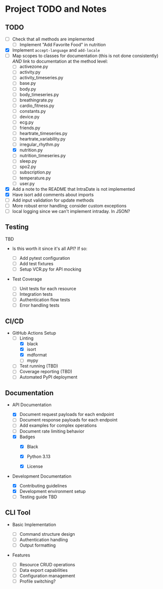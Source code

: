 # Project TODO and Notes

## TODO

- [ ] Check that all methods are implemented
  - [ ] Implement "Add Favorite Food" in nutrition
- [x] Implement `accept-language` and `add-locale`
- [ ] Map scopes to classes for documentation (this is not done consistently) _AND_ link to
  documentation at the method level:
  - [ ] activezone.py
  - [ ] activity.py
  - [ ] activity_timeseries.py
  - [ ] base.py
  - [ ] body.py
  - [ ] body_timeseries.py
  - [ ] breathingrate.py
  - [ ] cardio_fitness.py
  - [ ] constants.py
  - [ ] device.py
  - [ ] ecg.py
  - [ ] friends.py
  - [ ] heartrate_timeseries.py
  - [ ] heartrate_variability.py
  - [ ] irregular_rhythm.py
  - [x] nutrition.py
  - [ ] nutrition_timeseries.py
  - [ ] sleep.py
  - [ ] spo2.py
  - [ ] subscription.py
  - [ ] temperature.py
  - [ ] user.py
- [x] Add a note to the README that IntraDate is not implemented
- [x] Have isort add comments about imports
- [ ] Add input validation for update methods
- [ ] More robust error handling; consider custom exceptions
- [ ] local logging since we can't implement intraday. In JSON?

## Testing

TBD

- Is this worth it since it's all API? If so:

  - [ ] Add pytest configuration
  - [ ] Add test fixtures
  - [ ] Setup VCR.py for API mocking

- Test Coverage

  - [ ] Unit tests for each resource
  - [ ] Integration tests
  - [ ] Authentication flow tests
  - [ ] Error handling tests

## CI/CD

- GitHub Actions Setup
  - [ ] Linting
    - [x] black
    - [x] isort
    - [x] mdformat
    - [ ] mypy
  - [ ] Test running (TBD)
  - [ ] Coverage reporting (TBD)
  - [ ] Automated PyPI deployment

## Documentation

- API Documentation

  - [x] Document request payloads for each endpoint
  - [ ] Document response payloads for each endpoint
  - [ ] Add examples for complex operations
  - [ ] Document rate limiting behavior
  - [x] Badges
    - [x] Black
    - [x] Python 3.13 
    - [x] License


- Development Documentation

  - [x] Contributing guidelines
  - [x] Development environment setup
  - [ ] Testing guide TBD

## CLI Tool

- Basic Implementation

  - [ ] Command structure design
  - [ ] Authentication handling
  - [ ] Output formatting

- Features

  - [ ] Resource CRUD operations
  - [ ] Data export capabilities
  - [ ] Configuration management
  - [ ] Profile switching?
